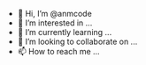 - 👋 Hi, I’m @anmcode
- 👀 I’m interested in ...
- 🌱 I’m currently learning ...
- 💞️ I’m looking to collaborate on ...
- 📫 How to reach me ...

<!---
anmcode/anmcode is a ✨ special ✨ repository because its `README.md` (this file) appears on your GitHub profile.
You can click the Preview link to take a look at your changes.
--->

